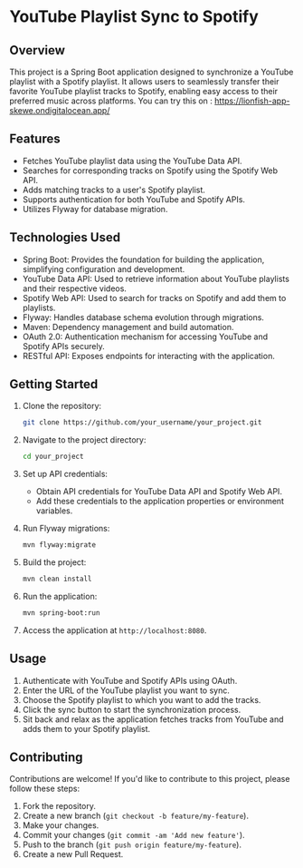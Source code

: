 # YouTube Playlist Sync to Spotify

## Overview

This project is a Spring Boot application designed to synchronize a YouTube playlist with a Spotify playlist. It allows users to seamlessly transfer their favorite YouTube playlist tracks to Spotify, enabling easy access to their preferred music across platforms. You can try this on :  https://lionfish-app-skewe.ondigitalocean.app/

## Features

- Fetches YouTube playlist data using the YouTube Data API.
- Searches for corresponding tracks on Spotify using the Spotify Web API.
- Adds matching tracks to a user's Spotify playlist.
- Supports authentication for both YouTube and Spotify APIs.
- Utilizes Flyway for database migration.

## Technologies Used

- Spring Boot: Provides the foundation for building the application, simplifying configuration and development.
- YouTube Data API: Used to retrieve information about YouTube playlists and their respective videos.
- Spotify Web API: Used to search for tracks on Spotify and add them to playlists.
- Flyway: Handles database schema evolution through migrations.
- Maven: Dependency management and build automation.
- OAuth 2.0: Authentication mechanism for accessing YouTube and Spotify APIs securely.
- RESTful API: Exposes endpoints for interacting with the application.

## Getting Started

1. Clone the repository:

    ```bash
    git clone https://github.com/your_username/your_project.git
    ```

2. Navigate to the project directory:

    ```bash
    cd your_project
    ```

3. Set up API credentials:

   - Obtain API credentials for YouTube Data API and Spotify Web API.
   - Add these credentials to the application properties or environment variables.

4. Run Flyway migrations:

    ```bash
    mvn flyway:migrate
    ```

5. Build the project:

    ```bash
    mvn clean install
    ```

6. Run the application:

    ```bash
    mvn spring-boot:run
    ```

7. Access the application at `http://localhost:8080`.

## Usage

1. Authenticate with YouTube and Spotify APIs using OAuth.
2. Enter the URL of the YouTube playlist you want to sync.
3. Choose the Spotify playlist to which you want to add the tracks.
4. Click the sync button to start the synchronization process.
5. Sit back and relax as the application fetches tracks from YouTube and adds them to your Spotify playlist.

## Contributing

Contributions are welcome! If you'd like to contribute to this project, please follow these steps:

1. Fork the repository.
2. Create a new branch (`git checkout -b feature/my-feature`).
3. Make your changes.
4. Commit your changes (`git commit -am 'Add new feature'`).
5. Push to the branch (`git push origin feature/my-feature`).
6. Create a new Pull Request.
